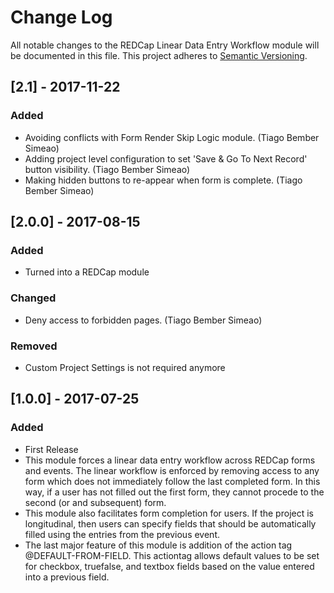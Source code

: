 # Change Log
All notable changes to the REDCap Linear Data Entry Workflow module will be documented in this file.
This project adheres to [Semantic Versioning](http://semver.org/).


## [2.1] - 2017-11-22
### Added
- Avoiding conflicts with Form Render Skip Logic module. (Tiago Bember Simeao)
- Adding project level configuration to set 'Save & Go To Next Record' button visibility. (Tiago Bember Simeao)
- Making hidden buttons to re-appear when form is complete. (Tiago Bember Simeao)


## [2.0.0] - 2017-08-15
### Added
- Turned into a REDCap module

### Changed
- Deny access to forbidden pages. (Tiago Bember Simeao)

### Removed
- Custom Project Settings is not required anymore


## [1.0.0] - 2017-07-25
### Added
- First Release
- This module forces a linear data entry workflow across REDCap forms and events. The linear workflow is enforced by removing access to any form which does not immediately follow the last completed form. In this way, if a user has not filled out the first form, they cannot procede to the second (or and subsequent) form.
- This module also facilitates form completion for users. If the project is longitudinal, then users can specify fields that should be automatically filled using the entries from the previous event.
- The last major feature of this module is addition of the action tag @DEFAULT-FROM-FIELD. This actiontag allows default values to be set for checkbox, truefalse, and textbox fields based on the value entered into a previous field.

